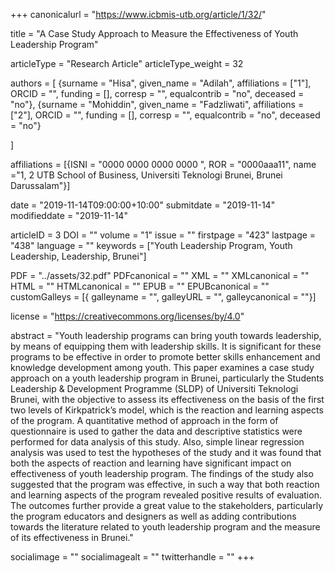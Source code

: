 +++
canonicalurl = "https://www.icbmis-utb.org/article/1/32/"

title = "A Case Study Approach to Measure the Effectiveness of Youth Leadership Program"

articleType = "Research Article"
articleType_weight = 32

authors = [
  {surname = "Hisa",  given_name = "Adilah",  affiliations = ["1"],  ORCID = "", funding = [], corresp = "", equalcontrib = "no", deceased = "no"},
  {surname = "Mohiddin",  given_name = "Fadzliwati",  affiliations = ["2"],  ORCID = "", funding = [], corresp = "", equalcontrib = "no", deceased = "no"}
  
]

affiliations = [{ISNI = "0000 0000 0000 0000 ", ROR = "0000aaa11", name ="1, 2 UTB School of Business, Universiti Teknologi Brunei, Brunei Darussalam"}]

date = "2019-11-14T09:00:00+10:00"
submitdate = "2019-11-14"
modifieddate = "2019-11-14"

articleID = 3
DOI = ""
volume = "1"
issue = ""
firstpage = "423"
lastpage = "438"
language = ""
keywords = ["Youth Leadership Program, Youth Leadership, Leadership, Brunei"]


PDF = "../assets/32.pdf"
PDFcanonical = ""
XML = ""
XMLcanonical = ""
HTML = ""
HTMLcanonical = ""
EPUB = ""
EPUBcanonical = ""
customGalleys = [{ galleyname = "", galleyURL = "", galleycanonical = ""}]

license = "https://creativecommons.org/licenses/by/4.0"

abstract = "Youth leadership programs can bring youth towards leadership, by means of equipping them with leadership skills. It is significant for these programs to be effective in order to promote better skills enhancement and knowledge development among youth. This paper examines a case study approach on a youth leadership program in Brunei, particularly the Students Leadership & Development Programme (SLDP) of Universiti Teknologi Brunei, with the objective to assess its effectiveness on the basis of the first two levels of Kirkpatrick’s model, which is the reaction and learning aspects of the program. A quantitative method of approach in the form of questionnaire is used to gather the data and descriptive statistics were performed for data analysis of this study. Also, simple linear regression analysis was used to test the hypotheses of the study and it was found that both the aspects of reaction and learning have significant impact on effectiveness of youth leadership program. The findings of the study also suggested that the program was effective, in such a way that both reaction and learning aspects of the program revealed positive results of evaluation. The outcomes further provide a great value to the stakeholders, particularly the program educators and designers as well as adding contributions towards the literature related to youth leadership program and the measure of its effectiveness in Brunei."


socialimage = ""
socialimagealt = ""
twitterhandle = ""
+++

